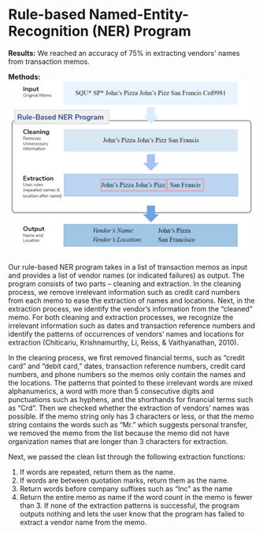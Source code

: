 # Rule-based Named-Entity-Recognition (NER) Program
**Results:** We reached an accuracy of 75% in extracting vendors' names from transaction memos.

**Methods:**
![Explanation of Rule-based NER Process](https://github.com/Final-Project-Freshman/Rule-based-Named-Entity-Recognition/blob/master/Explanation.png)

Our rule-based NER program takes in a list of transaction memos as input and provides a list of vendor names (or indicated failures) as output. The program consists of two parts – cleaning and extraction. In the cleaning process, we remove irrelevant information such as credit card numbers from each memo to ease the extraction of names and locations. Next, in the extraction process, we identify the vendor’s information from the “cleaned” memo. For both cleaning and extraction processes, we recognize the irrelevant information such as dates and transaction reference numbers and identify the patterns of occurrences of vendors’ names and locations for extraction (Chiticariu, Krishnamurthy, Li, Reiss, & Vaithyanathan, 2010). 

In the cleaning process, we first removed financial terms, such as “credit card” and “debit card,” dates, transaction reference numbers, credit card numbers, and phone numbers so the memos only contain the names and the locations. The patterns that pointed to these irrelevant words are mixed alphanumerics, a word with more than 5 consecutive digits and punctuations such as hyphens, and the shorthands for financial terms such as “Crd”. Then we checked whether the extraction of vendors’ names was possible. If the memo string only has 3 characters or less, or that the memo string contains the words such as “Mr.” which suggests personal transfer, we removed the memo from the list because the memo did not have organization names that are longer than 3 characters for extraction.

Next, we passed the clean list through the following extraction functions:
1. If words are repeated, return them as the name.
2. If words are between quotation marks, return them as the name.
3. Return words before company suffixes such as “Inc” as the name
4. Return the entire memo as name if the word count in the memo is fewer than 3.
If none of the extraction patterns is successful, the program outputs nothing and lets the user know that the program has failed to extract a vendor name from the memo.

